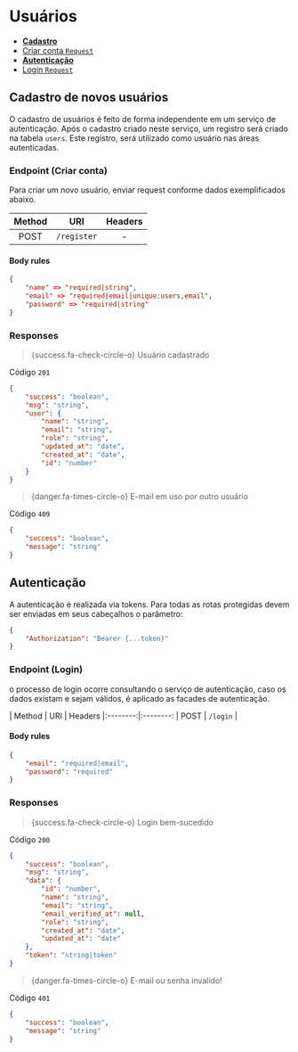 # Usuários

- [**Cadastro**](#sign-up)
- [Criar conta `Request`](#request-register)
- [**Autenticação**](#auth)
- [Login `Request`](#request-login)



<a name="sign-up"></a>

## Cadastro de novos usuários

O cadastro de usuários é feito de forma independente em um serviço de autenticação. Após o cadastro criado neste serviço, um registro será criado na tabela `users`. Este registro, será utilizado como usuário nas áreas autenticadas.

<a name="request-register"></a>


### Endpoint (Criar conta)

Para criar um novo usuário, enviar request conforme dados exemplificados abaixo. 

| Method | URI | Headers |
|:--------:|:--------:|:---------:|
| POST | `/register` | - |


#### Body rules

```json
{
    "name" => "required|string",
    "email" => "required|email|unique:users,email",
    "password" => "required|string"
}
```

### Responses

> {success.fa-check-circle-o} Usuário cadastrado

Código `201`

```json
{
    "success": "boolean",
    "msg": "string", 
    "user": {
        "name": "string",
        "email": "string",
        "role": "string",
        "updated_at": "date",
        "created_at": "date",
        "id": "number"
    }
}
```

> {danger.fa-times-circle-o} E-mail em uso por outro usuário

Código `409`

```json
{
    "success": "boolean",
    "message": "string"
}
```

<a name="auth"></a>

## Autenticação

A autenticação é realizada via tokens. Para todas as rotas protegidas devem ser enviadas em seus cabeçalhos o parâmetro:

```json
{
    "Authorization": "Bearer {...token}"
}
```


<a name="request-login"></a>

### Endpoint (Login)

o processo de login  ocorre consultando o serviço de autenticação, caso os dados existam e sejam válidos,  é aplicado as facades de autenticação.

| Method | URI | Headers 
|:--------:|:--------:
| POST | `/login` | 


#### Body rules

```json
{
    "email": "required|email",
    "password": "required"
}
```

### Responses

> {success.fa-check-circle-o} Login bem-sucedido

Código `200`

```json
{
    "success": "boolean",
    "msg": "string",
    "data": {
        "id": "number",
        "name": "string",
        "email": "string",
        "email_verified_at": null,
        "role": "string",
        "created_at": "date",
        "updated_at": "date"
    },
    "token": "string|token"
}
```

> {danger.fa-times-circle-o} E-mail ou senha invalido!

Código `401`

```json
{
    "success": "boolean",
    "message": "string"
}
```



